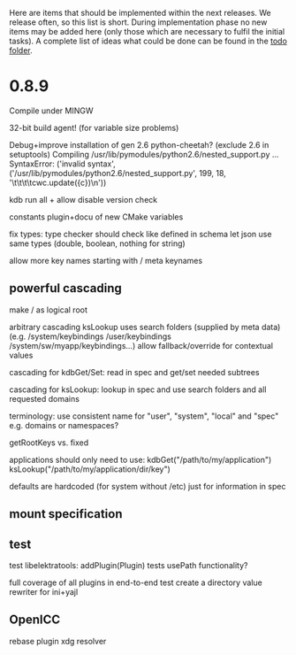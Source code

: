 Here are items that should be implemented within the next releases.
We release often, so this list is short.
During implementation phase no new items may be added here (only
those which are necessary to fulfil the initial tasks).
A complete list of ideas what could be done can be found in the
[todo folder](.).


# 0.8.9 #

Compile under MINGW

32-bit build agent! (for variable size problems)

Debug+improve installation of gen
2.6 python-cheetah? (exclude 2.6 in setuptools)
Compiling /usr/lib/pymodules/python2.6/nested_support.py ...
SyntaxError: ('invalid syntax',
		('/usr/lib/pymodules/python2.6/nested_support.py', 199,
		 18, '\t\t\t\tcwc.update({c})\n'))


kdb run all + allow disable version check

constants plugin+docu of new CMake variables

fix types:
	type checker should check like defined in schema
	let json use same types (double, boolean, nothing for string)

allow more key names
	starting with /
	meta keynames

## powerful cascading ##

make / as logical root

arbitrary cascading
	ksLookup uses search folders (supplied by meta data)
	(e.g. /system/keybindings /user/keybindings /system/sw/myapp/keybindings...)
	allow fallback/override for contextual values

cascading for kdbGet/Set:
	read in spec and get/set needed subtrees

cascading for ksLookup:
	lookup in spec and use search folders and all requested domains

terminology:
	use consistent name for "user", "system", "local" and "spec"
	e.g. domains or namespaces?

getRootKeys vs. fixed

applications should only need to use:
kdbGet("/path/to/my/application")
ksLookup("/path/to/my/application/dir/key")

defaults are hardcoded (for system without /etc)
	just for information in spec

## mount specification ##


## test ##

test libelektratools:
	addPlugin(Plugin) tests
	usePath functionality?

full coverage of all plugins in end-to-end test
	create a directory value rewriter for ini+yajl


## OpenICC ##

rebase plugin
xdg resolver

